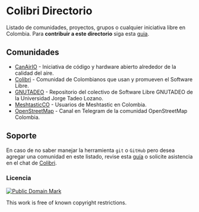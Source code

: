 
# Colibri Directorio

Listado de comunidades, proyectos, grupos o cualquier iniciativa libre en Colombia. Para **contribuir a este directorio** siga esta [guia](https://github.com/colibricolombia/directorio/blob/main/.github/CONTRIBUTING.md).

## Comunidades

* [CanAirIO](https://github.com/kike-canaries) - Iniciativa de código y hardware abierto alrededor de la calidad del aire.  
* [Colibri](https://t.me/ColibriColombia) - Comunidad de Colombianos que usan y promueven el Software Libre.
* [GNUTADEO](https://github.com/gnutadeo) - Repositorio del colectivo de Software Libre GNUTADEO de la Universidad Jorge Tadeo Lozano.
* [MeshtasticCO](https://t.me/meshtasticco) - Usuarios de Meshtastic en Colombia.
* [OpenStreetMap](https://t.me/osmco) - Canal en Telegram de la comunidad OpenStreetMap Colombia.

## Soporte

En caso de no saber manejar la herramienta `git` o `GitHub` pero desea agregar una comunidad en este listado, revise esta [guía](https://github.com/colibricolombia/directorio/blob/main/.github/CONTRIBUTING.md) o solicite asistencia en el chat de [Colibri](https://t.me/ColibriColombia).

### Licencia

[![Public Domain Mark](http://i.creativecommons.org/p/mark/1.0/88x31.png)](https://creativecommons.org/publicdomain/mark/1.0/deed.es)

This work is free of known copyright restrictions.
